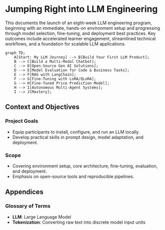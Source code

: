 # Jumping Right into LLM Engineering

This documents the launch of an eight-week LLM engineering program, beginning with an immediate, hands-on environment setup and progressing through model selection, fine-tuning, and deployment best practices. Key outcomes include accelerated learner engagement, streamlined technical workflows, and a foundation for scalable LLM applications.

```mermaid
graph TD;
    A[Start: My LLM Journey] --> B[Build Your First LLM Product];
    B --> C[Build a Multi-Modal Chatbot];
    C --> D[Open-Source Gen AI Solutions];
    D --> E[Model Evaluation for Code & Business Tasks];
    E --> F[RAG with LangChain];
    F --> G[Fine-Tuning with LoRA/QLoRA];
    G --> H[Fine-Tuned Price Prediction Model];
    H --> I[Autonomous Multi-Agent Systems];
    I --> J[Mastery];
```

## Context and Objectives

### Project Goals

* Equip participants to install, configure, and run an LLM locally.
* Develop practical skills in prompt design, model adaptation, and deployment.

### Scope

* Covering environment setup, core architecture, fine-tuning, evaluation, and deployment.
* Emphasis on open-source tools and reproducible pipelines.

## Appendices

### Glossary of Terms

* **LLM**: Large Language Model
* **Tokenization**: Converting raw text into discrete model input units
